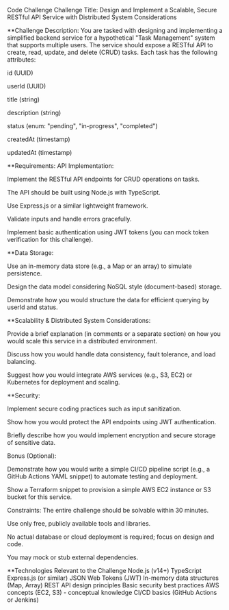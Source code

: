 Code Challenge
Challenge Title: Design and Implement a Scalable, Secure RESTful API Service with Distributed System Considerations

\*\*Challenge Description:
You are tasked with designing and implementing a simplified backend service for a hypothetical "Task Management" system that supports multiple users. The service should expose a RESTful API to create, read, update, and delete (CRUD) tasks. Each task has the following attributes:

id (UUID)

userId (UUID)

title (string)

description (string)

status (enum: "pending", "in-progress", "completed")

createdAt (timestamp)

updatedAt (timestamp)

\*\*Requirements:
API Implementation:

Implement the RESTful API endpoints for CRUD operations on tasks.

The API should be built using Node.js with TypeScript.

Use Express.js or a similar lightweight framework.

Validate inputs and handle errors gracefully.

Implement basic authentication using JWT tokens (you can mock token verification for this challenge).

\*\*Data Storage:

Use an in-memory data store (e.g., a Map or an array) to simulate persistence.

Design the data model considering NoSQL style (document-based) storage.

Demonstrate how you would structure the data for efficient querying by userId and status.

\*\*Scalability & Distributed System Considerations:

Provide a brief explanation (in comments or a separate section) on how you would scale this service in a distributed environment.

Discuss how you would handle data consistency, fault tolerance, and load balancing.

Suggest how you would integrate AWS services (e.g., S3, EC2) or Kubernetes for deployment and scaling.

\*\*Security:

Implement secure coding practices such as input sanitization.

Show how you would protect the API endpoints using JWT authentication.

Briefly describe how you would implement encryption and secure storage of sensitive data.

Bonus (Optional):

Demonstrate how you would write a simple CI/CD pipeline script (e.g., a GitHub Actions YAML snippet) to automate testing and deployment.

Show a Terraform snippet to provision a simple AWS EC2 instance or S3 bucket for this service.

Constraints:
The entire challenge should be solvable within 30 minutes.

Use only free, publicly available tools and libraries.

No actual database or cloud deployment is required; focus on design and code.

You may mock or stub external dependencies.

\*\*Technologies Relevant to the Challenge
Node.js (v14+)
TypeScript
Express.js (or similar)
JSON Web Tokens (JWT)
In-memory data structures (Map, Array)
REST API design principles
Basic security best practices
AWS concepts (EC2, S3) - conceptual knowledge
CI/CD basics (GitHub Actions or Jenkins)
